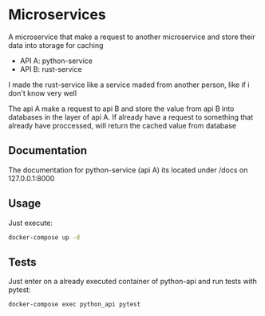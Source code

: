 # Microservices

A microservice that make a request to another microservice and store their data into storage for caching

- API A: python-service
- API B: rust-service

I made the rust-service like a service maded from another person, like if i don't know very well

The api A make a request to api B and store the value from api B into databases in the layer of api A.
If already have a request to something that already have proccessed, will return the cached value from database

## Documentation

The documentation for python-service (api A) its located under /docs on 127.0.0.1:8000

## Usage

Just execute:
```bash
docker-compose up -d
```

## Tests

Just enter on a already executed container of python-api and run tests with pytest:

```bash
docker-compose exec python_api pytest
```
